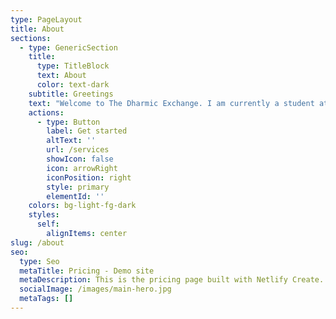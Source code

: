 ```yaml
---
type: PageLayout
title: About
sections:
  - type: GenericSection
    title:
      type: TitleBlock
      text: About
      color: text-dark
    subtitle: Greetings
    text: "Welcome to The Dharmic Exchange. I am currently a student at Hands on Healing Institute in Tujunga, California working towards my 550-hour California Massage Therapy Council certification. As I continue to learn and master my craft I will be offering highly discounted rates until I graduate. Though currently a student, I have been involved in bodywork for over 15 years. My close relationship with bodywork began when playing football in high school which continued when I earned the opportunity to play collegiate football at Purdue University. Due to the physical stress, constant demand, and injuries I experienced, bodywork cemented itself a vital part of my life. Football is now a past life for me, but as an avid cyclist, outdoorsman, and limit pusher I still stand by the immense physical and emotional benefits bodywork has to offer. I look forward to bringing relief and more fluid movement into the lives of my clients.\_\n\nWith much love and appreciation,\n\nBen\n"
    actions:
      - type: Button
        label: Get started
        altText: ''
        url: /services
        showIcon: false
        icon: arrowRight
        iconPosition: right
        style: primary
        elementId: ''
    colors: bg-light-fg-dark
    styles:
      self:
        alignItems: center
slug: /about
seo:
  type: Seo
  metaTitle: Pricing - Demo site
  metaDescription: This is the pricing page built with Netlify Create.
  socialImage: /images/main-hero.jpg
  metaTags: []
---
```

